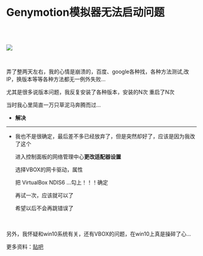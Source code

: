 # Genymotion模拟器无法启动问题

<br >
<br >

![](https://github.com/bfchengnuo/MyRecord/tree/master/%E7%AC%94%E8%AE%B0/img/01.jpg)

<br >

弄了整两天左右，我的心情是崩溃的，百度、google各种找，各种方法测试,改IP，换版本等等各种方法都无一例外失败...

尤其是很多说版本问题，我反复安装了各种版本，安装的N次  重启了N次

当时我心里简直一万只草泥马奔腾而过...

- **解决**

--------

- 我也不是很确定，最后差不多已经放弃了，但是突然却好了，应该是因为我改了这个

	进入控制面板的网络管理中心**更改适配器设置**

	选择VBOX的网卡驱动，属性

	把 VirtualBox NDIS6 ...勾上！！！确定

	再试一次，应该就可以了
	
	希望以后不会再跳错误了
	
<br >
<br >
另外，我怀疑和win10系统有关，还有VBOX的问题，在win10上真是操碎了心...

<br >

更多资料：[贴吧](http://tieba.baidu.com/p/4196732275)
